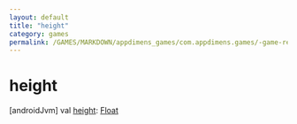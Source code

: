 ```yaml
---
layout: default
title: "height"
category: games
permalink: /GAMES/MARKDOWN/appdimens_games/com.appdimens.games/-game-rectangle/height.html
---
```


# height

[androidJvm]
val [height](height.md): [Float](https://kotlinlang.org/api/core/kotlin-stdlib/kotlin/-float/index.html)